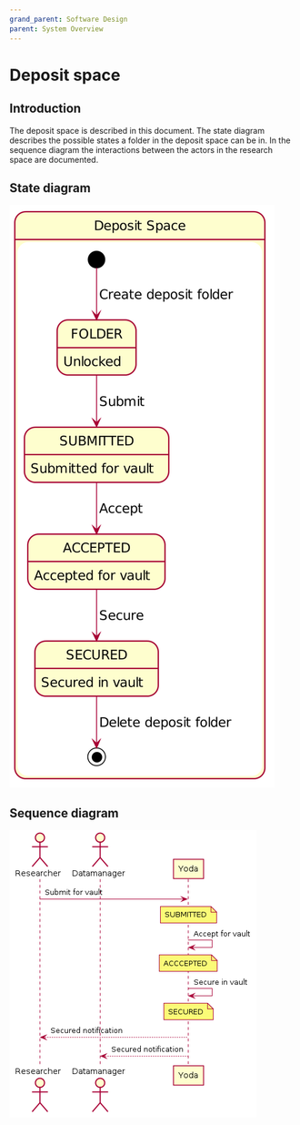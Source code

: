 ```yaml
---
grand_parent: Software Design
parent: System Overview
---
```

# Deposit space

## Introduction

The deposit space is described in this document.
The state diagram describes the possible states a folder in the deposit space can be in.
In the sequence diagram the interactions between the actors in the research space are documented.

## State diagram

![State diagram](img/deposit/deposit-space-state-diagram.png)

## Sequence diagram

![Sequence diagram](img/deposit/deposit-space-sequence-diagram.png)
